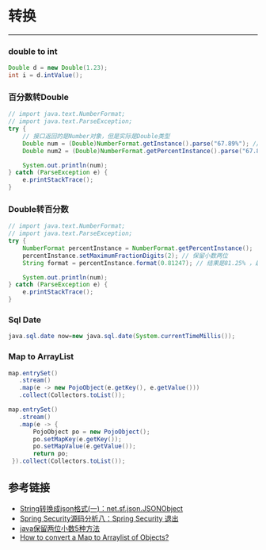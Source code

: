 # 转换
***
### double to int
```java
Double d = new Double(1.23);
int i = d.intValue();
```

### 百分数转Double
```java
// import java.text.NumberFormat;
// import java.text.ParseException;
try {
    // 接口返回的是Number对象，但是实际是Double类型
    Double num = (Double)NumberFormat.getInstance().parse("67.89%"); // 转换的结果是67.89
    Double num2 = (Double)NumberFormat.getPercentInstance().parse("67.89%"); // 转换的结果是0.6789

    System.out.println(num);
} catch (ParseException e) {
    e.printStackTrace();
}
```

### Double转百分数
```java
// import java.text.NumberFormat;
// import java.text.ParseException;
try {
    NumberFormat percentInstance = NumberFormat.getPercentInstance();
    percentInstance.setMaximumFractionDigits(2); // 保留小数两位
    String format = percentInstance.format(0.81247); // 结果是81.25% ，最后一们四舍五入了

    System.out.println(num);
} catch (ParseException e) {
    e.printStackTrace();
}
```

### Sql Date
```java
java.sql.date now=new java.sql.date(System.currentTimeMillis());
```

### Map to ArrayList
```java
map.entrySet()
   .stream()
   .map(e -> new PojoObject(e.getKey(), e.getValue()))
   .collect(Collectors.toList());

map.entrySet()
   .stream()
   .map(e -> {
       PojoObject po = new PojoObject();
       po.setMapKey(e.getKey());
       po.setMapValue(e.getValue());
       return po;
 }).collect(Collectors.toList());
```

## 参考链接
- [String转换成json格式(一)：net.sf.json.JSONObject](https://blog.csdn.net/u011008029/article/details/51315177)
- [Spring Security源码分析八：Spring Security 退出](https://juejin.im/post/5a606e766fb9a01cad7c38fe)
- [java保留两位小数5种方法](https://blog.csdn.net/zzq900503/article/details/36898963)
- [How to convert a Map to Arraylist of Objects?](https://stackoverflow.com/questions/42694964/how-to-convert-a-map-to-arraylist-of-objects)